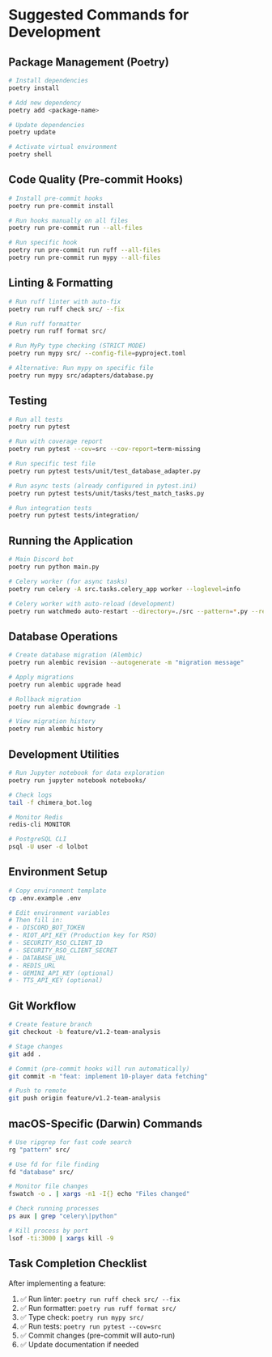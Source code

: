 # Suggested Commands for Development

## Package Management (Poetry)

```bash
# Install dependencies
poetry install

# Add new dependency
poetry add <package-name>

# Update dependencies
poetry update

# Activate virtual environment
poetry shell
```

## Code Quality (Pre-commit Hooks)

```bash
# Install pre-commit hooks
poetry run pre-commit install

# Run hooks manually on all files
poetry run pre-commit run --all-files

# Run specific hook
poetry run pre-commit run ruff --all-files
poetry run pre-commit run mypy --all-files
```

## Linting & Formatting

```bash
# Run ruff linter with auto-fix
poetry run ruff check src/ --fix

# Run ruff formatter
poetry run ruff format src/

# Run MyPy type checking (STRICT MODE)
poetry run mypy src/ --config-file=pyproject.toml

# Alternative: Run mypy on specific file
poetry run mypy src/adapters/database.py
```

## Testing

```bash
# Run all tests
poetry run pytest

# Run with coverage report
poetry run pytest --cov=src --cov-report=term-missing

# Run specific test file
poetry run pytest tests/unit/test_database_adapter.py

# Run async tests (already configured in pytest.ini)
poetry run pytest tests/unit/tasks/test_match_tasks.py

# Run integration tests
poetry run pytest tests/integration/
```

## Running the Application

```bash
# Main Discord bot
poetry run python main.py

# Celery worker (for async tasks)
poetry run celery -A src.tasks.celery_app worker --loglevel=info

# Celery worker with auto-reload (development)
poetry run watchmedo auto-restart --directory=./src --pattern=*.py --recursive -- celery -A src.tasks.celery_app worker --loglevel=debug
```

## Database Operations

```bash
# Create database migration (Alembic)
poetry run alembic revision --autogenerate -m "migration message"

# Apply migrations
poetry run alembic upgrade head

# Rollback migration
poetry run alembic downgrade -1

# View migration history
poetry run alembic history
```

## Development Utilities

```bash
# Run Jupyter notebook for data exploration
poetry run jupyter notebook notebooks/

# Check logs
tail -f chimera_bot.log

# Monitor Redis
redis-cli MONITOR

# PostgreSQL CLI
psql -U user -d lolbot
```

## Environment Setup

```bash
# Copy environment template
cp .env.example .env

# Edit environment variables
# Then fill in:
# - DISCORD_BOT_TOKEN
# - RIOT_API_KEY (Production key for RSO)
# - SECURITY_RSO_CLIENT_ID
# - SECURITY_RSO_CLIENT_SECRET
# - DATABASE_URL
# - REDIS_URL
# - GEMINI_API_KEY (optional)
# - TTS_API_KEY (optional)
```

## Git Workflow

```bash
# Create feature branch
git checkout -b feature/v1.2-team-analysis

# Stage changes
git add .

# Commit (pre-commit hooks will run automatically)
git commit -m "feat: implement 10-player data fetching"

# Push to remote
git push origin feature/v1.2-team-analysis
```

## macOS-Specific (Darwin) Commands

```bash
# Use ripgrep for fast code search
rg "pattern" src/

# Use fd for file finding
fd "database" src/

# Monitor file changes
fswatch -o . | xargs -n1 -I{} echo "Files changed"

# Check running processes
ps aux | grep "celery\|python"

# Kill process by port
lsof -ti:3000 | xargs kill -9
```

## Task Completion Checklist

After implementing a feature:

1. ✅ Run linter: `poetry run ruff check src/ --fix`
2. ✅ Run formatter: `poetry run ruff format src/`
3. ✅ Type check: `poetry run mypy src/`
4. ✅ Run tests: `poetry run pytest --cov=src`
5. ✅ Commit changes (pre-commit will auto-run)
6. ✅ Update documentation if needed
